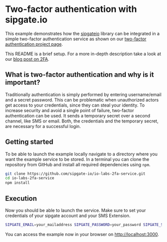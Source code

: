 # Two-factor authentication with sipgate.io

This example demonstrates how the [sipgateio](https://github.com/sipgate-io/sipgateio-node) library can be integrated in a simple two-factor authentication service as shown on our [two-factor authentication project page](https://www.sipgate.io/projects/2fa).

This README is a brief setup. For a more in-depth description take a look at our [blog post on 2FA](https://www.sipgate.io/blog/2fa).

## What is two-factor authentication and why is it important?

Traditionally authentication is simply performed by entering username/email and a secret password. This can be problematic when unauthorized actors get access to your credentials, since they can steal your identity.
To increase security and avoid a single point of failure, two-factor authentication can be used. It sends a temporary secret over a second channel, like SMS or email. Both, the credentials and the temporary secret, are necessary for a successful login.

## Getting started

To be able to launch the example locally navigate to a directory where you want the example service to be stored. In a terminal you can clone the repository from GitHub and install all required dependencies using `npm`.

```bash
git clone https://github.com/sipgate-io/io-labs-2fa-service.git
cd io-labs-2fa-service
npm install
```

## Execution

Now you should be able to launch the service. Make sure to set your credentials of your sipgate account and your SMS Extension.

```bash
SIPGATE_EMAIL=your_mailaddress SIPGATE_PASSWORD=your_password SIPGATE_SMS_EXTENSION=s0 npm start
```

You can access the example now in your browser on [http://localhost:3000](http://localhost:3000).

